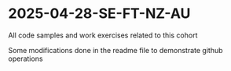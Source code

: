 # 2025-04-28-SE-FT-NZ-AU
All code samples and work exercises related to this cohort

Some modifications done in the readme file to demonstrate github operations
